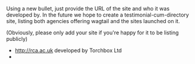 Using a new bullet, just provide the URL of the site and who it was developed by. In the future we hope to create a testimonial-cum-directory site, listing both agencies offering wagtail and the sites launched on it.

(Obviously, please only add your site if you're happy for it to be listing publicly)


* http://rca.ac.uk developed by Torchbox Ltd
* 